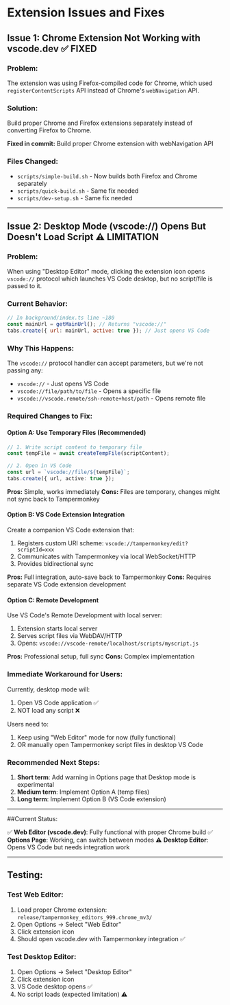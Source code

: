 # Extension Issues and Fixes

## Issue 1: Chrome Extension Not Working with vscode.dev ✅ FIXED

### Problem:
The extension was using Firefox-compiled code for Chrome, which used `registerContentScripts` API instead of Chrome's `webNavigation` API.

### Solution:
Build proper Chrome and Firefox extensions separately instead of converting Firefox to Chrome.

**Fixed in commit:** Build proper Chrome extension with webNavigation API

### Files Changed:
- `scripts/simple-build.sh` - Now builds both Firefox and Chrome separately
- `scripts/quick-build.sh` - Same fix needed
- `scripts/dev-setup.sh` - Same fix needed

---

## Issue 2: Desktop Mode (vscode://) Opens But Doesn't Load Script ⚠️ LIMITATION

### Problem:
When using "Desktop Editor" mode, clicking the extension icon opens `vscode://` protocol which launches VS Code desktop, but no script/file is passed to it.

### Current Behavior:
```javascript
// In background/index.ts line ~180
const mainUrl = getMainUrl(); // Returns "vscode://"  
tabs.create({ url: mainUrl, active: true }); // Just opens VS Code
```

### Why This Happens:
The `vscode://` protocol handler can accept parameters, but we're not passing any:
- `vscode://` - Just opens VS Code
- `vscode://file/path/to/file` - Opens a specific file
- `vscode://vscode.remote/ssh-remote+host/path` - Opens remote file

### Required Changes to Fix:

#### Option A: Use Temporary Files (Recommended)
```typescript
// 1. Write script content to temporary file
const tempFile = await createTempFile(scriptContent);

// 2. Open in VS Code
const url = `vscode://file/${tempFile}`;
tabs.create({ url, active: true });
```

**Pros:** Simple, works immediately
**Cons:** Files are temporary, changes might not sync back to Tampermonkey

#### Option B: VS Code Extension Integration
Create a companion VS Code extension that:
1. Registers custom URI scheme: `vscode://tampermonkey/edit?scriptId=xxx`
2. Communicates with Tampermonkey via local WebSocket/HTTP
3. Provides bidirectional sync

**Pros:** Full integration, auto-save back to Tampermonkey
**Cons:** Requires separate VS Code extension development

#### Option C: Remote Development
Use VS Code's Remote Development with local server:
1. Extension starts local server
2. Serves script files via WebDAV/HTTP
3. Opens: `vscode://vscode-remote/localhost/scripts/myscript.js`

**Pros:** Professional setup, full sync
**Cons:** Complex implementation

### Immediate Workaround for Users:

Currently, desktop mode will:
1. Open VS Code application ✅
2. NOT load any script ❌

Users need to:
1. Keep using "Web Editor" mode for now (fully functional)
2. OR manually open Tampermonkey script files in desktop VS Code

### Recommended Next Steps:

1. **Short term**: Add warning in Options page that Desktop mode is experimental
2. **Medium term**: Implement Option A (temp files)
3. **Long term**: Implement Option B (VS Code extension)

---

##Current Status:

✅ **Web Editor (vscode.dev)**: Fully functional with proper Chrome build
✅ **Options Page**: Working, can switch between modes
⚠️ **Desktop Editor**: Opens VS Code but needs integration work

---

## Testing:

### Test Web Editor:
1. Load proper Chrome extension: `release/tampermonkey_editors_999.chrome_mv3/`
2. Open Options → Select "Web Editor"
3. Click extension icon
4. Should open vscode.dev with Tampermonkey integration ✅

### Test Desktop Editor:
1. Open Options → Select "Desktop Editor"
2. Click extension icon  
3. VS Code desktop opens ✅
4. No script loads (expected limitation) ⚠️

